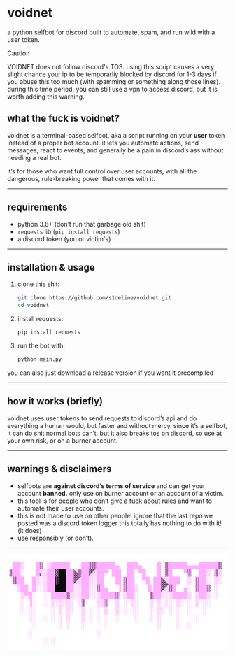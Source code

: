 # voidnet

a python selfbot for discord built to automate, spam, and run wild with a user token.

> [!CAUTION]
> VOIDNET does not follow discord's TOS. using this script causes a very slight chance your ip to be temporarliy blocked by discord for 1-3 days if you abuse this too much (with spamming or something along those lines). during this time period, you can still use a vpn to access discord, but it is worth adding this warning.

## what the fuck is voidnet?

voidnet is a terminal-based selfbot, aka a script running on your **user** token instead of a proper bot account. it lets you automate actions, send messages, react to events, and generally be a pain in discord’s ass without needing a real bot.

it’s for those who want full control over user accounts, with all the dangerous, rule-breaking power that comes with it.

---

## requirements

* python 3.8+ (don’t run that garbage old shit)
* `requests` lib (`pip install requests`)
* a discord token (you or victim's)

---

## installation & usage

1. clone this shit:

   ```bash
   git clone https://github.com/s1deline/voidnet.git  
   cd voidnet  
   ```
2. install requests:

   ```bash
   pip install requests
   ```
3. run the bot with:

   ```bash
   python main.py
   ```
you can also just download a release version if you want it precompiled

---

## how it works (briefly)

voidnet uses user tokens to send requests to discord’s api and do everything a human would, but faster and without mercy. since it’s a selfbot, it can do shit normal bots can’t. but it also breaks tos on discord, so use at your own risk, or on a burner account.

---

## warnings & disclaimers

* selfbots are **against discord’s terms of service** and can get your account **banned.** only use on burner account or an account of a victim.
* this tool is for people who don’t give a fuck about rules and want to automate their user accounts.
* this is not made to use on other people! ignore that the last repo we posted was a discord token logger this totally has nothing to do with it! (it does)
* use responsibly (or don’t).

---

![logo](assets/image.png)